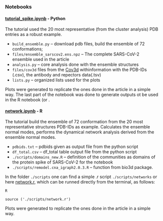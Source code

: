 ### Notebooks

#### [tutorial_spike.ipynb](tutorial_spike.ipynb) - Python
The tutorial used the 20 most representative (from the cluster analysis) PDB entries as a robust example.

- `build_ensemble.py` – download pdb files, build the ensemble of 72 conformations;
- `files/ensemble_sarscov2.ens.npz` – The complete SARS-CoV-2 ensemble used in the article
- `analysis.py` – core analysis done with the ensemble structures
- `files/cov3d` files from the [Cov3d](https://cov3d.ibbr.umd.edu/) withinformation with the PDB-IDs (.csv), the antibody and repectors data(.tsv)
- `lists.py` – organized lists used for the plots 
 
Plots were generated to replicate the ones done in the article in a simple way. 
The last part of the notebook was done to generate outputs ot be used in the R notebook (or .

#### [network.ipynb](network.ipynb) - R
The tutorial build the ensemble of 72 conformation from the 20 most representative structures PDB-IDs as example.
Calculates the ensemble normal modes, performs the dynamical network analysis derived from the ensemble normal modes.

- `pdbids.txt` – pdbids given as output file from the python script
- `df_total.csv` – df_total table output file from the python script
- `./scripts/domains_new.R` – definition of the communities as domains of the protein spike of SARS-CoV-2 for the notebook
- `./scripts/remodel.cna_igraph2.0.3.R` – function from bio3d package.

In the folder `./scripts` one can find a simple .r script `./scripts/networks` or here [network.r](network.r), which can be runned directly from the terminal, as follows:

`R  `

`source ('./scripts/network.r')`

Plots were generated to replicate the ones done in the article in a simple way. 
